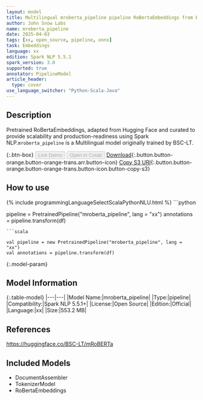 ```yaml
---
layout: model
title: Multilingual mroberta_pipeline pipeline RoBertaEmbeddings from BSC-LT
author: John Snow Labs
name: mroberta_pipeline
date: 2025-04-03
tags: [xx, open_source, pipeline, onnx]
task: Embeddings
language: xx
edition: Spark NLP 5.5.1
spark_version: 3.0
supported: true
annotator: PipelineModel
article_header:
  type: cover
use_language_switcher: "Python-Scala-Java"
---
```


## Description

Pretrained RoBertaEmbeddings, adapted from Hugging Face and curated to provide scalability and production-readiness using Spark NLP.`mroberta_pipeline` is a Multilingual model originally trained by BSC-LT.

{:.btn-box}
<button class="button button-orange" disabled>Live Demo</button>
<button class="button button-orange" disabled>Open in Colab</button>
[Download](https://s3.amazonaws.com/auxdata.johnsnowlabs.com/public/models/mroberta_pipeline_xx_5.5.1_3.0_1743674070152.zip){:.button.button-orange.button-orange-trans.arr.button-icon}
[Copy S3 URI](s3://auxdata.johnsnowlabs.com/public/models/mroberta_pipeline_xx_5.5.1_3.0_1743674070152.zip){:.button.button-orange.button-orange-trans.button-icon.button-copy-s3}

## How to use



<div class="tabs-box" markdown="1">
{% include programmingLanguageSelectScalaPythonNLU.html %}
```python

pipeline = PretrainedPipeline("mroberta_pipeline", lang = "xx")
annotations =  pipeline.transform(df)   

```
```scala

val pipeline = new PretrainedPipeline("mroberta_pipeline", lang = "xx")
val annotations = pipeline.transform(df)

```
</div>

{:.model-param}
## Model Information

{:.table-model}
|---|---|
|Model Name:|mroberta_pipeline|
|Type:|pipeline|
|Compatibility:|Spark NLP 5.5.1+|
|License:|Open Source|
|Edition:|Official|
|Language:|xx|
|Size:|553.2 MB|

## References

https://huggingface.co/BSC-LT/mRoBERTa

## Included Models

- DocumentAssembler
- TokenizerModel
- RoBertaEmbeddings